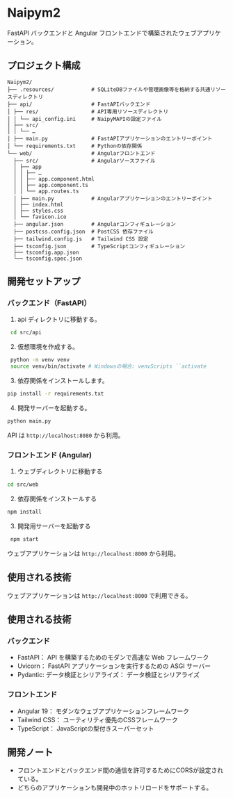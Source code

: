 # Naipym2

FastAPI バックエンドと Angular フロントエンドで構築されたウェブアプリケーション。

## プロジェクト構成

```
Naipym2/
├── .resources/            # SQLiteDBファイルや管理画像等を格納する共通リソースディレクトリ
├── api/                   # FastAPIバックエンド
│ ├── res/                 # API専用リソースディレクトリ
│ │ └── api_config.ini     # NaipyMAPIの設定ファイル
│ ├── src/
│ │ └── …
│ ├── main.py              # FastAPIアプリケーションのエントリーポイント
│ └── requirements.txt     # Pythonの依存関係
└── web/                   # Angularフロントエンド
  ├── src/                 # Angularソースファイル
  │ ├── app
  │ │ ├── …
  │ │ ├── app.component.html
  │ │ ├── app.component.ts
  │ │ └── app.routes.ts
  │ ├── main.py            # Angularアプリケーションのエントリーポイント
  │ ├── index.html
  │ ├── styles.css
  │ └── favicon.ico
  ├── angular.json         # Angularコンフィギュレーション
  ├── postcss.config.json  # PostCSS 依存ファイル
  ├── tailwind.config.js   # Tailwind CSS 設定
  ├── tsconfig.json        # TypeScriptコンフィギュレーション
  ├── tsconfig.app.json
  └── tsconfig.spec.json
```

## 開発セットアップ

### バックエンド（FastAPI）

1. api ディレクトリに移動する。
```bash
 cd src/api
``` 

2. 仮想環境を作成する。
```bash
 python -m venv venv
 source venv/bin/activate # Windowsの場合: venvScripts ``activate
```

3. 依存関係をインストールします。
```bash
pip install -r requirements.txt
```

4. 開発サーバーを起動する。
```bash
python main.py
```

API は `http://localhost:8080` から利用。

### フロントエンド (Angular)

1. ウェブディレクトリに移動する
```bash
cd src/web
``` 

2. 依存関係をインストールする
```bash
npm install
```

3. 開発用サーバーを起動する
```bash
 npm start
```

ウェブアプリケーションは `http://localhost:8000` から利用。

## 使用される技術

ウェブアプリケーションは `http://localhost:8000` で利用できる。

## 使用される技術

### バックエンド
- FastAPI： API を構築するためのモダンで高速な Web フレームワーク
- Uvicorn： FastAPI アプリケーションを実行するための ASGI サーバー
- Pydantic: データ検証とシリアライズ： データ検証とシリアライズ

### フロントエンド
- Angular 19： モダンなウェブアプリケーションフレームワーク
- Tailwind CSS： ユーティリティ優先のCSSフレームワーク
- TypeScript： JavaScriptの型付きスーパーセット

## 開発ノート

- フロントエンドとバックエンド間の通信を許可するためにCORSが設定されている。
- どちらのアプリケーションも開発中のホットリロードをサポートする。